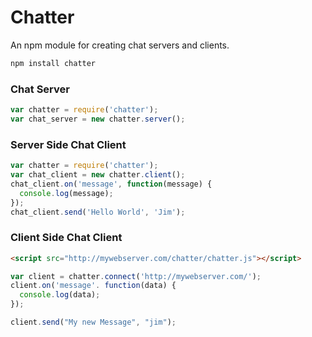 # Chatter

An npm module for creating chat servers and clients.

``` bash
npm install chatter
```

### Chat Server

``` javascript
var chatter = require('chatter');
var chat_server = new chatter.server();
```


### Server Side Chat Client

``` javascript
var chatter = require('chatter');
var chat_client = new chatter.client();
chat_client.on('message', function(message) {
  console.log(message);
});
chat_client.send('Hello World', 'Jim');
```

### Client Side Chat Client

``` html
<script src="http://mywebserver.com/chatter/chatter.js"></script>
```
``` javascript
var client = chatter.connect('http://mywebserver.com/');
client.on('message'. function(data) {
  console.log(data);
});

client.send("My new Message", "jim");
```